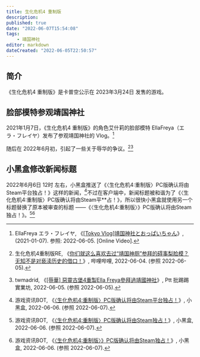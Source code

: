 ```yaml
---
title: 生化危机4 重制版
description:
published: true
date: "2022-06-07T15:54:08"
tags:
    - 靖国神社
editor: markdown
dateCreated: "2022-06-05T22:50:57"
---
```


## 简介

《生化危机4 重制版》是卡普空公示在 2023年3月24日 发售的游戏。

## 脸部模特参观靖国神社

2021年1月7日，《生化危机4 重制版》的角色艾什莉的脸部模特 EllaFreya（エラ・フレイヤ）发布了参观靖国神社的 Vlog。[^P_tLaaZvZ4s]

[^P_tLaaZvZ4s]: EllaFreya エラ・フレイヤ, 《[[Tokyo Vlog]靖国神社とおっぱいちゃん](https://archive.ph/2eWcx "https://www.youtube.com/watch?v=P_tLaaZvZ4s")》, (2021-01-07). 参照: 2022-06-05. [Online Video].

随后在 2022年6月初，引起了一些关于辱华的争议。[^7eOAW][^1654424250]

[^7eOAW]: 生化危机4重制版RE, 《[你们就这么喜欢去过“靖国神厕”参拜的碍事梨脸模？无知不是对亵渎历史的借口！](https://archive.ph/7eOAW "https://www.bilibili.com/video/BV1U5411Q7tf")》, 哔哩哔哩, 2022-06-04. (参照 2022-06-05).

[^1654424250]: twmadrid, 《[[辱華] 惡靈古堡4重製Ella Freya參拜過靖國神社](https://web.archive.org/web/20220605143635/https://www.ptt.cc/bbs/C_Chat/M.1654424250.A.533.html)》, Ptt 批踢踢實業坊, 2022-06-05. (参照 2022-06-05).

## 小黑盒修改新闻标题

2022年6月6日 12时 左右，小黑盒推送了《〈生化危机4:重制版〉PC版确认将由Steam平台独占！》这样的新闻，[^6447373]不过在客户端中，新闻标题被和谐为了《〈生化危机4:重制版〉PC版确认将由Steam平\*\*占！》，所以很快小黑盒就使用另一个标题替换了原本被审查的标题 ——《〈生化危机4:重制版〉》PC版确认将由Steam独占！》。[^2622584][^6448342]

[^6447373]: 游戏资讯BOT, 《[〈生化危机4:重制版〉PC版确认将由Steam平台独占！](https://web.archive.org/web/20220607065349/https://ujoy.net/topics/6447373)》, 小黑盒, 2022-06-06. (参照 2022-06-07).

[^2622584]: 游戏资讯BOT, 《[〈生化危机4:重制版〉PC版确认将由Steam独占！](https://web.archive.org/web/20220607065338/https://api.xiaoheihe.cn/maxnews/app/share/detail/2622584)》, 小黑盒, 2022-06-06. (参照 2022-06-07).
[^6448342]: 游戏资讯BOT, 《[〈生化危机4:重制版〉》PC版确认将由Steam独占！](https://web.archive.org/web/20220607065459/https://ujoy.net/topics/6448342)》, 小黑盒, 2022-06-06. (参照 2022-06-07).

